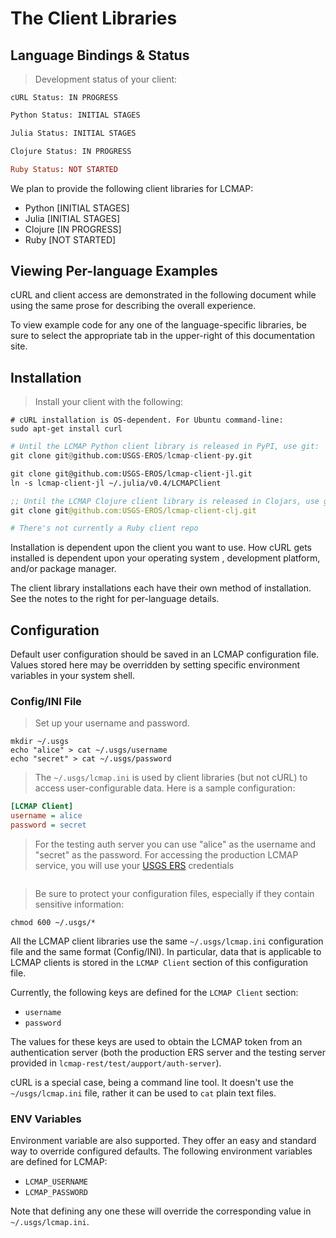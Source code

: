 # The Client Libraries

## Language Bindings & Status

> Development status of your client:

```shell
cURL Status: IN PROGRESS
```

```python
Python Status: INITIAL STAGES
```

```vb
Julia Status: INITIAL STAGES
```

```clojure
Clojure Status: IN PROGRESS
```

```ruby
Ruby Status: NOT STARTED
```

We plan to provide the following client libraries for LCMAP:

* Python <span class="status-initial-stages">[INITIAL STAGES]</span>
* Julia <span class="status-initial-stages">[INITIAL STAGES]</span>
* Clojure <span class="status-in-progress">[IN PROGRESS]</span>
* Ruby <span class="status-not-started">[NOT STARTED]</span>


## Viewing Per-language Examples

cURL and client access are demonstrated in the following document while using the same prose for describing the overall experience.

To view example code for any one of the language-specific libraries, be sure to select the appropriate tab in the upper-right of this documentation site.


## Installation

> Install your client with the following:

```shell
# cURL installation is OS-dependent. For Ubuntu command-line:
sudo apt-get install curl
```

```python
# Until the LCMAP Python client library is released in PyPI, use git:
git clone git@github.com:USGS-EROS/lcmap-client-py.git
```

```vb
git clone git@github.com:USGS-EROS/lcmap-client-jl.git
ln -s lcmap-client-jl ~/.julia/v0.4/LCMAPClient
```

```clojure
;; Until the LCMAP Clojure client library is released in Clojars, use git:
git clone git@github.com:USGS-EROS/lcmap-client-clj.git
```

```ruby
# There's not currently a Ruby client repo
```

Installation is dependent upon the client you want to use. How cURL gets installed is dependent upon your operating system , development platform, and/or package manager.

The client library installations each have their own method of installation. See the notes to the right for per-language details.


## Configuration

Default user configuration should be saved in an LCMAP configuration file. Values stored here may be overridden by setting specific environment variables in your system shell.


### Config/INI File

> Set up your username and password.

```shell
mkdir ~/.usgs
echo "alice" > cat ~/.usgs/username
echo "secret" > cat ~/.usgs/password
```

> The ``~/.usgs/lcmap.ini`` is used by client libraries (but not cURL) to access user-configurable data. Here is a sample configuration:

```ini
[LCMAP Client]
username = alice
password = secret
```

> For the testing auth server you can use "alice" as the username and "secret" as the password. For accessing the production LCMAP service, you will use your [USGS ERS](https://ers.cr.usgs.gov/login/) credentials

```
```

> Be sure to protect your configuration files, especially if they contain sensitive information:

```
chmod 600 ~/.usgs/*
```

All the LCMAP client libraries use the same ``~/.usgs/lcmap.ini`` configuration file and the same format (Config/INI). In particular, data that is applicable to LCMAP clients is stored in the ``LCMAP Client`` section of this configuration file.

Currently, the following keys are defined for the ``LCMAP Client`` section:

* ``username``
* ``password``

The values for these keys are used to obtain the LCMAP token from an authentication server (both the production ERS server and the testing server provided in ``lcmap-rest/test/aupport/auth-server``).

<aside class="caution">
cURL is a special case, being a command line tool. It doesn't use the <code>~/usgs/lcmap.ini</code> file, rather it can be used to <code>cat</code> plain text files.
</aside>


### ENV Variables

Environment variable are also supported. They offer an easy and standard way to override configured defaults. The following environment variables are defined for LCMAP:

* ``LCMAP_USERNAME``
* ``LCMAP_PASSWORD``

Note that defining any one these will override the corresponding value in ``~/.usgs/lcmap.ini``.
